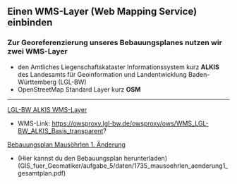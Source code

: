 ## Einen WMS-Layer (Web Mapping Service) einbinden


### Zur Georeferenzierung unseres Bebauungsplanes nutzen wir zwei WMS-Layer
- den Amtliches Liegenschaftskataster Informationssystem kurz **ALKIS** des Landesamts für Geoinformation und Landentwicklung Baden-Württemberg (LGL-BW)
- OpenStreetMap Standard Layer kurz **OSM**

---

[LGL-BW ALKIS WMS-Layer](https://www.geoportal-bw.de/geonetwork/srv/ger/catalog.search#/metadata/d770c19b-85c8-fc00-f439-e17e3d771eb4)
- WMS-Link: https://owsproxy.lgl-bw.de/owsproxy/ows/WMS_LGL-BW_ALKIS_Basis_transparent?

[Bebauungsplan Mausöhrlen 1. Änderung]()
- (Hier kannst du den Bebauungsplan herunterladen)(GIS_fuer_Geomatiker/aufgabe_5/daten/1735_mausoehrlen_aenderung1_gesamtplan.pdf)

</br>
